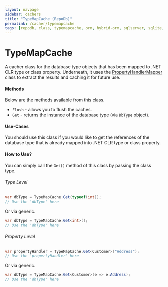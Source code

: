 ```yaml
---
layout: navpage
sidebar: cachers
title: "TypeMapCache (RepoDb)"
permalink: /cacher/typemapcache
tags: [repodb, class, typemapcache, orm, hybrid-orm, sqlserver, sqlite, mysql, postgresql]
---
```


# TypeMapCache

A cacher class for the database type objects that has been mapped to .NET CLR type or class property. Underneath, it uses the [PropertyHandlerMapper](/mapper/propertyhandlermapper) class to extract the results and caching it for future use.

#### Methods

Below are the methods available from this class.

- `Flush` - allows you to flush the caches.
- `Get` - returns the instance of the database type (via `DbType` object).

#### Use-Cases

You should use this class if you would like to get the references of the database type that is already mapped into .NET CLR type or class property.

#### How to Use?

You can simply call the `Get()` method of this class by passing the class type.

###### Type Level

```csharp
var dbType = TypeMapCache.Get(typeof(int));
// Use the 'dbType' here
```

Or via generic.

```csharp
var dbType = TypeMapCache.Get<int>();
// Use the 'dbType' here
```

###### Property Level

```csharp
var propertyHandler = TypeMapCache.Get<Customer>("Address");
// Use the 'propertyHandler' here
```

Or via generic.

```csharp
var dbType = TypeMapCache.Get<Customer>(e => e.Address);
// Use the 'dbType' here
```